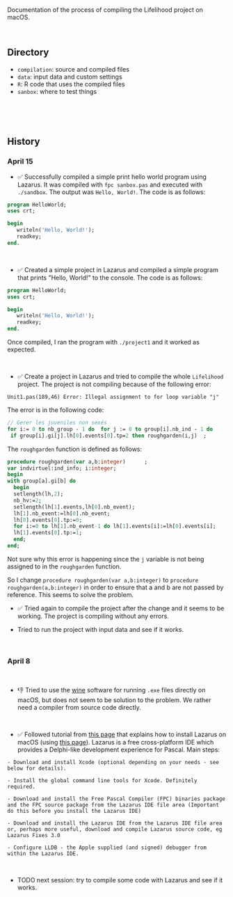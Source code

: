 <br>

Documentation of the process of compiling the Lifelihood project on macOS.

<br>

## Directory

- `compilation`: source and compiled files
- `data`: input data and custom settings
- `R`: R code that uses the compiled files
- `sanbox`: where to test things

<br><br><br>




## History

### April 15

- ✅ Successfully compiled a simple print hello world program using Lazarus. It was compiled with `fpc sanbox.pas` and executed with `./sandbox`. The output was `Hello, World!`. The code is as follows:
```pascal
program HelloWorld;
uses crt;

begin
   writeln('Hello, World!');
   readkey;
end. 
```

<br>

- ✅ Created a simple project in Lazarus and compiled a simple program that prints "Hello, World!" to the console. The code is as follows:
```pascal
program HelloWorld;
uses crt;

begin
   writeln('Hello, World!');
   readkey;
end. 
```
Once compiled, I ran the program with `./project1` and it worked as expected.

<br>

- ✅ Create a project in Lazarus and tried to compile the whole `Lifelihood` project. The project is not compiling because of the following error:
```
Unit1.pas(189,46) Error: Illegal assignment to for loop variable "j"
```
The error is in the following code:
```pascal
// Gerer les juveniles non sexés
for i:= 0 to nb_group - 1 do  for j := 0 to group[i].nb_ind - 1 do
 if group[i].gi[j].lh[0].events[0].tp=2 then roughgarden(i,j)  ;   
```
The `roughgarden` function is defined as follows:
```pascal
procedure roughgarden(var a,b:integer)      ;
var indvirtuel:ind_info; i:integer;
begin
with group[a].gi[b] do
  begin
  setlength(lh,2);
  nb_hv:=2;
  setlength(lh[1].events,lh[0].nb_event);
  lh[1].nb_event:=lh[0].nb_event;
  lh[0].events[0].tp:=0;
  for i:=0 to lh[1].nb_event-1 do lh[1].events[i]:=lh[0].events[i];
  lh[1].events[0].tp:=1;
  end;
end;
```
Not sure why this error is happening since the `j` variable is not being assigned to in the `roughgarden` function.

So I change `procedure roughgarden(var a,b:integer)` to `procedure roughgarden(a,b:integer)` in order to ensure that a and b are not passed by reference. This seems to solve the problem.

- ✅ Tried again to compile the project after the change and it seems to be working. The project is compiling without any errors.

- Tried to run the project with input data and see if it works.


<br>


### April 8

<br>

- 👎 Tried to use the [wine](https://www.winehq.org/) software for running `.exe` files directly on macOS, but does not seem to be solution to the problem. We rather need a compiler from source code directly.

<br>

- ✅ Followed tutorial from [this page](https://wiki.lazarus.freepascal.org/Installing_Lazarus_on_macOS) that explains how to install Lazarus on macOS (using [this page](https://sourceforge.net/projects/lazarus/)). Lazarus is a free cross-platform IDE which provides a Delphi-like development experience for Pascal. Main steps:
```
- Download and install Xcode (optional depending on your needs - see below for details).

- Install the global command line tools for Xcode. Definitely required.

- Download and install the Free Pascal Compiler (FPC) binaries package and the FPC source package from the Lazarus IDE file area (Important do this before you install the Lazarus IDE)

- Download and install the Lazarus IDE from the Lazarus IDE file area or, perhaps more useful, download and compile Lazarus source code, eg Lazarus Fixes 3.0

- Configure LLDB - the Apple supplied (and signed) debugger from within the Lazarus IDE.
```

<br>

- TODO next session: try to compile some code with Lazarus and see if it works.
